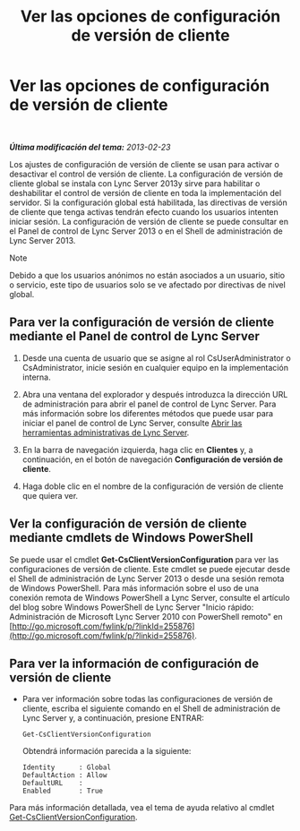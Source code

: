 ﻿---
title: Ver las opciones de configuración de versión de cliente
TOCTitle: Ver las opciones de configuración de versión de cliente
ms:assetid: c72df4e6-a889-4cb6-86f7-8334d7774c6e
ms:mtpsurl: https://technet.microsoft.com/es-es/library/JJ923062(v=OCS.15)
ms:contentKeyID: 52061742
ms.date: 01/07/2017
mtps_version: v=OCS.15
ms.translationtype: HT
---

# Ver las opciones de configuración de versión de cliente

 

_**Última modificación del tema:** 2013-02-23_

Los ajustes de configuración de versión de cliente se usan para activar o desactivar el control de versión de cliente. La configuración de versión de cliente global se instala con Lync Server 2013y sirve para habilitar o deshabilitar el control de versión de cliente en toda la implementación del servidor. Si la configuración global está habilitada, las directivas de versión de cliente que tenga activas tendrán efecto cuando los usuarios intenten iniciar sesión. La configuración de versión de cliente se puede consultar en el Panel de control de Lync Server 2013 o en el Shell de administración de Lync Server 2013.


> [!NOTE]
> Debido a que los usuarios anónimos no están asociados a un usuario, sitio o servicio, este tipo de usuarios solo se ve afectado por directivas de nivel global.



## Para ver la configuración de versión de cliente mediante el Panel de control de Lync Server

1.  Desde una cuenta de usuario que se asigne al rol CsUserAdministrator o CsAdministrator, inicie sesión en cualquier equipo en la implementación interna.

2.  Abra una ventana del explorador y después introduzca la dirección URL de administración para abrir el panel de control de Lync Server. Para más información sobre los diferentes métodos que puede usar para iniciar el panel de control de Lync Server, consulte [Abrir las herramientas administrativas de Lync Server](lync-server-2013-open-lync-server-administrative-tools.md).

3.  En la barra de navegación izquierda, haga clic en **Clientes** y, a continuación, en el botón de navegación **Configuración de versión de cliente**.

4.  Haga doble clic en el nombre de la configuración de versión de cliente que quiera ver.

## Ver la configuración de versión de cliente mediante cmdlets de Windows PowerShell

Se puede usar el cmdlet **Get-CsClientVersionConfiguration** para ver las configuraciones de versión de cliente. Este cmdlet se puede ejecutar desde el Shell de administración de Lync Server 2013 o desde una sesión remota de Windows PowerShell. Para más información sobre el uso de una conexión remota de Windows PowerShell a Lync Server, consulte el artículo del blog sobre Windows PowerShell de Lync Server "Inicio rápido: Administración de Microsoft Lync Server 2010 con PowerShell remoto" en [http://go.microsoft.com/fwlink/p/?linkId=255876](http://go.microsoft.com/fwlink/p/?linkid=255876).

## Para ver la información de configuración de versión de cliente

  - Para ver información sobre todas las configuraciones de versión de cliente, escriba el siguiente comando en el Shell de administración de Lync Server y, a continuación, presione ENTRAR:
    
        Get-CsClientVersionConfiguration
    
    Obtendrá información parecida a la siguiente:
    
        Identity      : Global
        DefaultAction : Allow
        DefaultURL    :
        Enabled       : True

Para más información detallada, vea el tema de ayuda relativo al cmdlet [Get-CsClientVersionConfiguration](get-csclientversionconfiguration.md).

